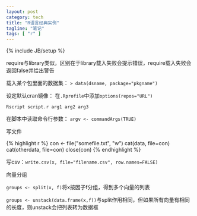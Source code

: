 ```yaml
---
layout: post
category: tech
title: "R语言经典实例"
tagline: "笔记"
tags: [ "r" ] 
---
```

{% include JB/setup %}

require与library类似，区别在于library载入失败会提示错误，require载入失败会返回false并给出警告

载入某个包里面的数据集：
``> data(dsname, package="pkgname")``

设定默认cran镜像：
在``.Rprofile``中添加``options(repos="URL")``

``Rscript script.r arg1 arg2 arg3``

在脚本中读取命令行参数：
``argv <- commandArgs(TRUE)``

写文件

{% highlight r %}
con <- file("somefile.txt", "w")
cat(data, file=con)
cat(otherdata, file=con)
close(con)
{% endhighlight %}

写csv：``write.csv(x, file="filename.csv", row.names=FALSE)``

向量分组

``groups <- split(x, f)``将x按因子f分组，得到多个向量的列表

``groups <- unstack(data.frame(x,f))``与split作用相同，但如果所有向量有相同的长度，则unstack会把列表转为数据框
